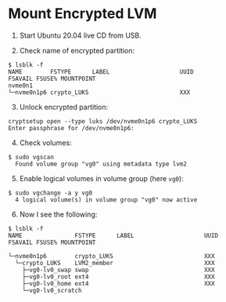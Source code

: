 # Mount Encrypted LVM

1. Start Ubuntu 20.04 live CD from USB.

2. Check name of encrypted partition:
```
$ lsblk -f
NAME        FSTYPE      LABEL                    UUID                                 FSAVAIL FSUSE% MOUNTPOINT
nvme0n1                                                                                     
└─nvme0n1p6 crypto_LUKS                          XXX
```
3. Unlock encrypted partition:
```
cryptsetup open --type luks /dev/nvme0n1p6 crypto_LUKS
Enter passphrase for /dev/nvme0n1p6:
```

4. Check volumes:
```
$ sudo vgscan
  Found volume group "vg0" using metadata type lvm2
```

5. Enable logical volumes in volume group (here `vg0`):
```
$ sudo vgchange -a y vg0
  4 logical volume(s) in volume group "vg0" now active
```

6. Now I see the following:
```
$ lsblk -f
NAME               FSTYPE      LABEL                    UUID                                   FSAVAIL FSUSE% MOUNTPOINT

└─nvme0n1p6        crypto_LUKS                          XXX
  └─crypto_LUKS    LVM2_member                          XXX
    ├─vg0-lv0_swap swap                                 XXX
    ├─vg0-lv0_root ext4                                 XXX
    ├─vg0-lv0_home ext4                                 XXX
    └─vg0-lv0_scratch
```


